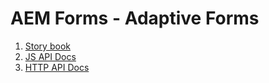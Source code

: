 # AEM Forms - Adaptive Forms

1. [Story book](https://opensource.adobe.com/aem-forms-af-runtime/story)
2. [JS API Docs](https://opensource.adobe.com/aem-forms-af-runtime/jsdocs)
2. [HTTP API Docs](https://opensource.adobe.com/aem-forms-af-runtime/api)